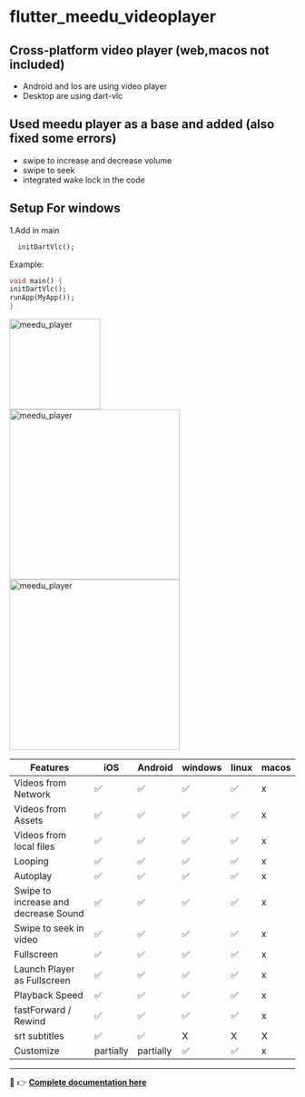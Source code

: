 # flutter_meedu_videoplayer



## Cross-platform video player (web,macos not included)
- Android and Ios are using video player
- Desktop are using dart-vlc


## Used meedu player as a base and added (also fixed some errors)
- swipe to increase and decrease volume 
- swipe to seek 
- integrated wake lock in the code


## Setup For windows 
1.Add in main 
```dart
  initDartVlc();
```
Example:
```dart
void main() {
initDartVlc();
runApp(MyApp());
}
```


<img src="https://darwin-morocho.github.io/flutter-meedu-player/assets/q2.gif" alt="meedu_player" width="160" />
<br/>
<img src="https://darwin-morocho.github.io/flutter-meedu-player/assets/full.gif" alt="meedu_player" width="300" />
<img src="https://user-images.githubusercontent.com/15864336/94494352-9924d100-01b4-11eb-9c0f-54c88868331b.png" alt="meedu_player" width="300" />

| Features  | iOS | Android | windows | linux | macos
| ------------- | ------------- | ------------- | ------------- | ------------- | ------------- |
| Videos from Network  | ✅  | ✅ | ✅ | ✅ | x |
| Videos from Assets  | ✅  | ✅ | ✅ | ✅ | x |
| Videos from local files  | ✅  | ✅ | ✅ | ✅ | x|
| Looping  | ✅  | ✅ | ✅ | ✅ | x |
| Autoplay  | ✅  | ✅ | ✅ | ✅ | x |
| Swipe to increase and decrease Sound  | ✅  | ✅ | ✅ | ✅ | x|
| Swipe to seek in video | ✅  | ✅ | ✅ | ✅ | x|
| Fullscreen  | ✅  | ✅ | ✅ | ✅ | x |
| Launch Player as Fullscreen  | ✅  | ✅ | ✅ | ✅ |x |
| Playback Speed  | ✅  | ✅ | ✅ | ✅ | x |
| fastForward / Rewind  | ✅  | ✅ | ✅ | ✅ |x |
| srt subtitles  | ✅  | ✅ | X | X | X |
| Customize  | partially  | partially | ✅ | ✅ | x |

---

👋 👉 <b>[Complete documentation here](https://player.meedu.app)</b>
